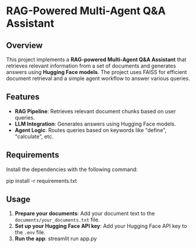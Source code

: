 # RAG-Powered Multi-Agent Q&A Assistant


## Overview
This project implements a **RAG-powered Multi-Agent Q&A Assistant** that retrieves relevant information from a set of documents and generates answers using **Hugging Face models**. The project uses FAISS for efficient document retrieval and a simple agent workflow to answer various queries.

## Features
- **RAG Pipeline**: Retrieves relevant document chunks based on user queries.
- **LLM Integration**: Generates answers using Hugging Face models.
- **Agent Logic**: Routes queries based on keywords like "define", "calculate", etc.


## Requirements
Install the dependencies with the following command:

pip install -r requirements.txt

## Usage
1. **Prepare your documents**: Add your document text to the `documents/your_documents.txt` file.
2. **Set up your Hugging Face API key**: Add your Hugging Face API key to the `.env` file.
3. **Run the app**:
streamlit run app.py